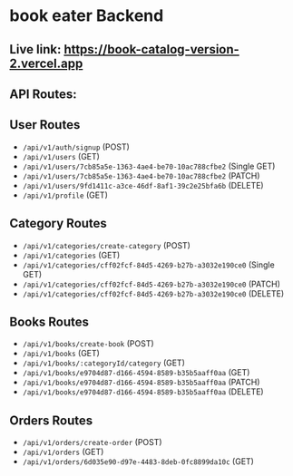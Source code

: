 # book eater Backend

## Live link: https://book-catalog-version-2.vercel.app

## API Routes:

## User Routes

- `/api/v1/auth/signup` (POST)
- `/api/v1/users` (GET)
- `/api/v1/users/7cb85a5e-1363-4ae4-be70-10ac788cfbe2` (Single GET)
- `/api/v1/users/7cb85a5e-1363-4ae4-be70-10ac788cfbe2` (PATCH)
- `/api/v1/users/9fd1411c-a3ce-46df-8af1-39c2e25bfa6b` (DELETE)
- `/api/v1/profile` (GET)

## Category Routes

- `/api/v1/categories/create-category` (POST)
- `/api/v1/categories` (GET)
- `/api/v1/categories/cff02fcf-84d5-4269-b27b-a3032e190ce0` (Single GET)
- `/api/v1/categories/cff02fcf-84d5-4269-b27b-a3032e190ce0` (PATCH)
- `/api/v1/categories/cff02fcf-84d5-4269-b27b-a3032e190ce0` (DELETE)

## Books Routes

- `/api/v1/books/create-book` (POST)
- `/api/v1/books` (GET)
- `/api/v1/books/:categoryId/category` (GET)
- `/api/v1/books/e9704d87-d166-4594-8589-b35b5aaff0aa` (GET)
- `/api/v1/books/e9704d87-d166-4594-8589-b35b5aaff0aa` (PATCH)
- `/api/v1/books/e9704d87-d166-4594-8589-b35b5aaff0aa` (DELETE)

## Orders Routes

- `/api/v1/orders/create-order` (POST)
- `/api/v1/orders` (GET)
- `/api/v1/orders/6d035e90-d97e-4483-8deb-0fc8899da10c` (GET)
